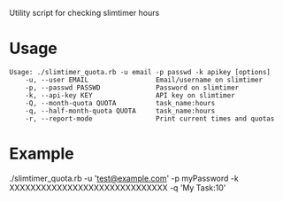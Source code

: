 Utility script for checking slimtimer hours

Usage
=====

    Usage: ./slimtimer_quota.rb -u email -p passwd -k apikey [options]
        -u, --user EMAIL                 Email/username on slimtimer
        -p, --passwd PASSWD              Password on slimtimer
        -k, --api-key KEY                API key on slimtimer
        -Q, --month-quota QUOTA          task_name:hours
        -q, --half-month-quota QUOTA     task_name:hours
        -r, --report-mode                Print current times and quotas

Example
=======

./slimtimer_quota.rb -u 'test@example.com' -p myPassword -k XXXXXXXXXXXXXXXXXXXXXXXXXXXXXX -q 'My Task:10'
